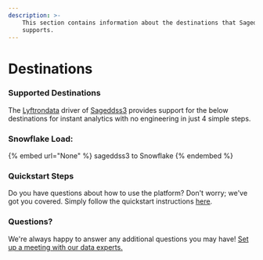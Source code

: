 ```yaml
---
description: >-
    This section contains information about the destinations that Sageddss3
    supports.
---
```


# Destinations

### Supported Destinations

The [Lyftrondata](https://www.lyftrondata.com/) driver of [Sageddss3](None) provides support for the below destinations for instant analytics with no engineering in just 4 simple steps.

### Snowflake Load:

{% embed url="None" %}
sageddss3 to Snowflake
{% endembed %}

### Quickstart Steps

Do you have questions about how to use the platform? Don't worry; we've got you covered. Simply follow the quickstart instructions [here](README.md).

### Questions? <a href="#questions" id="questions"></a>

We're always happy to answer any additional questions you may have! [Set up a meeting with our data experts.](https://www.lyftrondata.com/book-a-meeting/)
